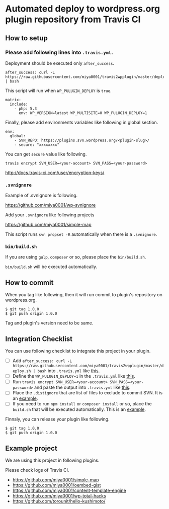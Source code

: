 # Automated deploy to wordpress.org plugin repository from Travis CI

## How to setup

### Please add following lines into `.travis.yml`.

Deployment should be executed only `after_success`.

```
after_success: curl -L https://raw.githubusercontent.com/miya0001/travis2wpplugin/master/deploy.sh | bash
```

This script will run when `WP_PULUGIN_DEPLOY` is `true`.

```
matrix:
  include:
    - php: 5.3
      env: WP_VERSION=latest WP_MULTISITE=0 WP_PULUGIN_DEPLOY=1
```

Finally, please add environments variables like following in global section.

```
env:
  global:
    - SVN_REPO: https://plugins.svn.wordpress.org/<plugin-slug>/
    - secure: "xxxxxxxx"
```

You can get `secure` value like following.

```
travis encrypt SVN_USER=<your-account> SVN_PASS=<your-password>
```

http://docs.travis-ci.com/user/encryption-keys/

### `.svnignore`

Example of .svnignore is following.

https://github.com/miya0001/wp-svnignore

Add your `.svnignore` like following projects

https://github.com/miya0001/simple-map

This script runs `svn propset -R` automatically  when there is a `.svnignore`.

### `bin/build.sh`

If you are using `gulp`, `composer` or so, please place the `bin/build.sh`.

`bin/build.sh` will be executed automatically.

## How to commit

When you tag like following, then it will run commit to plugin's repository on wordpress.org.

```
$ git tag 1.0.0
$ git push origin 1.0.0
```

Tag and plugin's version need to be same.

## Integration Checklist

You can use following checklist to integrate this project in your plugin.

* [ ]  Add `after_success: curl -L https://raw.githubusercontent.com/miya0001/travis2wpplugin/master/deploy.sh | bash` into `.travis.yml` like [this](https://github.com/tarosky/logbook/blob/master/.travis.yml#L57).
* [ ] Define the `WP_PULUGIN_DEPLOY=1` in the `.travis.yml` like [this](https://github.com/tarosky/logbook/blob/master/.travis.yml#L14).
* [ ] Run `travis encrypt SVN_USER=<your-account> SVN_PASS=<your-password>` and paste the output into `.travis.yml` like [this](https://github.com/tarosky/logbook/blob/master/.travis.yml#L43-L46).
* [ ] Place the `.distignore` that are list of files to exclude to commit SVN. It is an [example](https://github.com/tarosky/logbook/blob/master/.distignore).
* [ ] If you need to run `npm install` or `composer install` or so, place the `build.sh` that will be executed automatically. This is an [example](https://github.com/tarosky/logbook/blob/master/bin/build.sh).

Finnaly, you can release your plugin like following.

```
$ git tag 1.0.0
$ git push origin 1.0.0
```

## Example project

We are using this project in following plugins.

Please check logs of Travis CI.

* https://github.com/miya0001/simple-map
* https://github.com/miya0001/oembed-gist
* https://github.com/miya0001/content-template-engine
* https://github.com/miya0001/wp-total-hacks
* https://github.com/torounit/hello-kushimoto/
